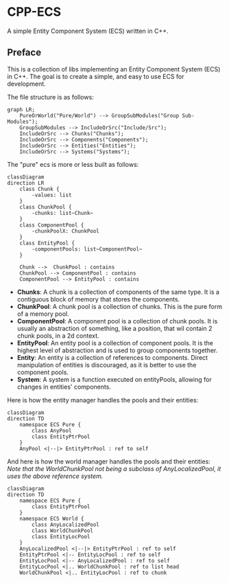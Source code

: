 # CPP-ECS
A simple Entity Component System (ECS) written in C++.

## Preface

This is a collection of libs implementing an Entity Component System (ECS) in C++. The goal is to create a simple, and easy to use ECS for development.

The file structure is as follows:

```mermaid
graph LR;
    PureOrWorld("Pure/World") --> GroupSubModules("Group Sub-Modules");
    GroupSubModules --> IncludeOrSrc("Include/Src");
    IncludeOrSrc --> Chunks("Chunks");
    IncludeOrSrc --> Components("Components");
    IncludeOrSrc --> Entities("Entities");
    IncludeOrSrc --> Systems("Systems");
```

The "pure" ecs is more or less built as follows:

```mermaid
classDiagram
direction LR
    class Chunk {
        -values: list
    }
    class ChunkPool {
        -chunks: list~Chunk~
    }
    class ComponentPool {
        -chunkPoolX: ChunkPool
    }
    class EntityPool {
        -componentPools: list~ComponentPool~
    }
    
    Chunk -->  ChunkPool : contains
    ChunkPool --> ComponentPool : contains
    ComponentPool --> EntityPool : contains
```

- **Chunks**: A chunk is a collection of components of the same type. It is a contiguous block of memory that stores the components.
- **ChunkPool**: A chunk pool is a collection of chunks. This is the pure form of a memory pool.
- **ComponentPool**: A component pool is a collection of chunk pools. It is usually an abstraction of something, like a position, that wil contain 2 chunk pools, in a 2d context.
- **EntityPool**: An entity pool is a collection of component pools. It is the highest level of abstraction and is used to group components together.
- **Entity**: An entity is a collection of references to components. Direct manipulation of entities is discouraged, as it is better to use the component pools.
- **System**: A system is a function executed on entityPools, allowing for changes in entities' components.

Here is how the entity manager handles the pools and their entities:

```mermaid
classDiagram
direction TD
    namespace ECS Pure {
        class AnyPool
        class EntityPtrPool
    }
    AnyPool <|--|> EntityPtrPool : ref to self
```

And here is how the world manager handles the pools and their entities:
_Note that the WorldChunkPool not being a subclass of AnyLocalizedPool, it uses the above reference system._

```mermaid
classDiagram
direction TD
    namespace ECS Pure {
        class EntityPtrPool
    }
    namespace ECS World {
        class AnyLocalizedPool
        class WorldChunkPool
        class EntityLocPool
    }
    AnyLocalizedPool <|--|> EntityPtrPool : ref to self
    EntityPtrPool <|-- EntityLocPool : ref to self
    EntityLocPool <|-- AnyLocalizedPool : ref to self
    EntityLocPool <|.. WorldChunkPool : ref to list head
    WorldChunkPool <|.. EntityLocPool : ref to chunk
```
